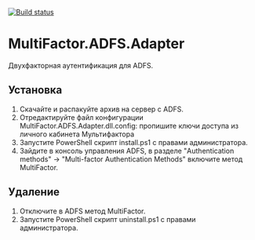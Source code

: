 ﻿[![Build status](https://ci.appveyor.com/api/projects/status/2q0mv1isiddp18ay?svg=true)](https://ci.appveyor.com/project/MultifactorLab/multifactor-adfs-adapter)

# MultiFactor.ADFS.Adapter

Двухфакторная аутентификация для ADFS.

## Установка

1. Скачайте и распакуйте архив на сервер с ADFS.
2. Отредактируйте файл конфигурации MultiFactor.ADFS.Adapter.dll.config: пропишите ключи доступа из личного кабинета Мультифактора
3. Запустите PowerShell скрипт install.ps1 с правами администратора.
4. Зайдите в консоль управления ADFS, в разделе "Authentication methods" -> "Multi-factor Authentication Methods" включите метод MultiFactor.

## Удаление

1. Отключите в ADFS метод MultiFactor.
2. Запустите PowerShell скрипт uninstall.ps1 с правами администратора.
